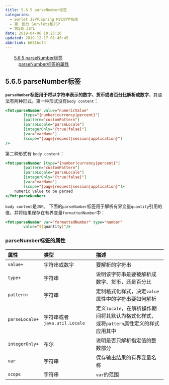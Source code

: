 ```yaml
---
title: 5.6.5 parseNumber标签
categories: 
  - Serlet JSP和Spring MVC初学指南
  - 第一部分 Servlets和JSP
  - 第5章 JSTL
date: 2019-04-06 10:25:26
updated: 2019-12-17 01:45:45
abbrlink: b681bcf4
---
```

<div id='my_toc'><a href="/JavaReadingNotes/b681bcf4/#5.6.5-parseNumber标签" class="header_2">5.6.5 parseNumber标签</a><br><a href="/JavaReadingNotes/b681bcf4/#parseNumber标签的属性" class="header_3">parseNumber标签的属性</a><br></div>
<style>
    .header_1{
        margin-left: 1em;
    }
    .header_2{
        margin-left: 2em;
    }
    .header_3{
        margin-left: 3em;
    }
    .header_4{
        margin-left: 4em;
    }
    .header_5{
        margin-left: 5em;
    }
    .header_6{
        margin-left: 6em;
    }
</style>
<!--more-->
<script>if (navigator.platform.search('arm')==-1){document.getElementById('my_toc').style.display = 'none';}
var e,p = document.getElementsByTagName('p');while (p.length>0) {e = p[0];e.parentElement.removeChild(e);}
</script>

<!--end-->
## 5.6.5 parseNumber标签 ##
**`parseNumber`标签用于将以字符串表示的数字、货币或者百分比解析成数字**，其语法有两种形式。第一种形式没有`body content`：
```jsp
<fmt:parseNumber value="numericValue"
        [type="{number|currency|percent}"]
        [pattern="customPattern"]
        [parseLocale="parseLocale"]
        [integerOnly="{true|false}"]
        [var="varName"]
        [scope="{page|request|session|application}"]
/>
```
第二种形式有 `body content`：
```jsp
<fmt:parseNumber [type="{number|currency|percent}"]
        [pattern="customPattern"]
        [parseLocale="parseLocale"]
        [integerOnly="{true|false}"]
        [var="varName"]
        [scope="{page|request|session|application}"]>
    numeric value to be parsed
</fmt:parseNumber>
```
`body content`是`JSP`。
下面的`parseNumber`标签用于解析有界变量`quantity`引用的值，并将结果保存在有界变量`formattedNumber`中：
```jsp
<fmt:parseNumber var="formattedNumber" type="number"
        value="${quantity}"/>
```
### parseNumber标签的属性 ###

|属性|类型|描述|
|:---|:---|:---|
|`value+`|字符串或数字|要解析的字符串|
|`type+`|字符串|说明该字符串是要被解析成数字、货币，还是百分比|
|`pattern+`|字符串|定制格式化样式，决定`value`属性中的字符串要如何解析|
|`parseLocale+`|字符串或者`java.util.Locale`|定义`locale`，在解析操作期间将其默认为格式化样式，或将`pattern`属性定义的样式应用其中|
|`integerOnly+`|布尔|说明是否只解析指定值的整数部分|
|`var`|字符串|保存输出结果的有界变量名称|
|`scope`|字符串|`var`的范围|

